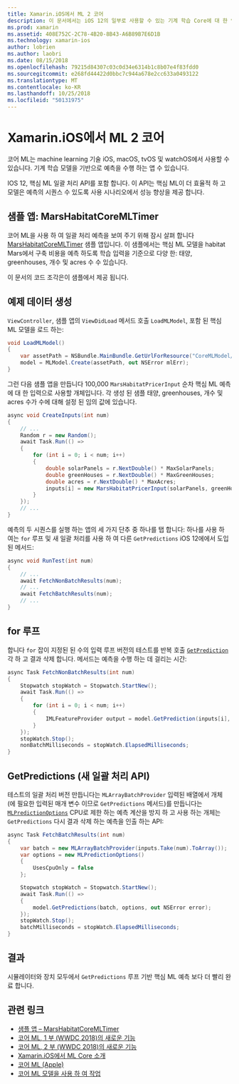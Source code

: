 ```yaml
---
title: Xamarin.iOS에서 ML 2 코어
description: 이 문서에서는 iOS 12의 일부로 사용할 수 있는 기계 학습 Core에 대 한 업데이트를 설명합니다. 특히 새 일괄 처리 예측 API와 관련 된 성능 향상에 살펴봅니다.
ms.prod: xamarin
ms.assetid: 408E752C-2C78-4B20-8B43-A6B89B7E6D1B
ms.technology: xamarin-ios
author: lobrien
ms.author: laobri
ms.date: 08/15/2018
ms.openlocfilehash: 79215d84307c03c0d34e6314b1c8b07e4f83fdd0
ms.sourcegitcommit: e268fd44422d0bbc7c944a678e2cc633a0493122
ms.translationtype: MT
ms.contentlocale: ko-KR
ms.lasthandoff: 10/25/2018
ms.locfileid: "50131975"
---
```

# <a name="core-ml-2-in-xamarinios"></a>Xamarin.iOS에서 ML 2 코어

코어 ML는 machine learning 기술 iOS, macOS, tvOS 및 watchOS에서 사용할 수 있습니다. 기계 학습 모델을 기반으로 예측을 수행 하는 앱 수 있습니다.

IOS 12, 핵심 ML 일괄 처리 API를 포함 합니다. 이 API는 핵심 ML이 더 효율적 하 고 모델은 예측의 시퀀스 수 있도록 사용 시나리오에서 성능 향상을 제공 합니다.

## <a name="sample-app-marshabitatcoremltimer"></a>샘플 앱: MarsHabitatCoreMLTimer

코어 ML을 사용 하 여 일괄 처리 예측을 보여 주기 위해 잠시 살펴 합니다 [MarsHabitatCoreMLTimer](https://developer.xamarin.com/samples/monotouch/iOS12/MarsHabitatCoreMLTimer) 샘플 앱입니다. 이 샘플에서는 핵심 ML 모델을 habitat Mars에서 구축 비용을 예측 하도록 학습 입력을 기준으로 다양 한: 태양, greenhouses, 개수 및 acres 수 수 있습니다.

이 문서의 코드 조각은이 샘플에서 제공 됩니다.

## <a name="generate-sample-data"></a>예제 데이터 생성

`ViewController`, 샘플 앱의 `ViewDidLoad` 메서드 호출 `LoadMLModel`, 포함 된 핵심 ML 모델을 로드 하는:

```csharp
void LoadMLModel()
{
    var assetPath = NSBundle.MainBundle.GetUrlForResource("CoreMLModel/MarsHabitatPricer", "mlmodelc");
    model = MLModel.Create(assetPath, out NSError mlErr);
}
```

그런 다음 샘플 앱을 만듭니다 100,000 `MarsHabitatPricerInput` 순차 핵심 ML 예측에 대 한 입력으로 사용할 개체입니다. 각 생성 된 샘플 태양, greenhouses, 개수 및 acres 수가 수에 대해 설정 된 임의 값에 있습니다.

```csharp
async void CreateInputs(int num)
{
    // ...
    Random r = new Random();
    await Task.Run(() =>
    {
        for (int i = 0; i < num; i++)
        {
            double solarPanels = r.NextDouble() * MaxSolarPanels;
            double greenHouses = r.NextDouble() * MaxGreenHouses;
            double acres = r.NextDouble() * MaxAcres;
            inputs[i] = new MarsHabitatPricerInput(solarPanels, greenHouses, acres);
        }
    });
    // ...
}
```

예측의 두 시퀀스를 실행 하는 앱의 세 가지 단추 중 하나를 탭 합니다: 하나를 사용 하 여는 `for` 루프 및 새 일괄 처리를 사용 하 여 다른 `GetPredictions` iOS 12에에서 도입 된 메서드:

```csharp
async void RunTest(int num)
{
    // ...
    await FetchNonBatchResults(num);
    // ...
    await FetchBatchResults(num);
    // ...
}
```

## <a name="for-loop"></a>for 루프

합니다 `for` 잡이 지정된 된 수의 입력 루프 버전의 테스트를 반복 호출 [ `GetPrediction` ](https://developer.xamarin.com/api/member/CoreML.MLModel.GetPrediction/) 각 하 고 결과 삭제 합니다. 메서드는 예측을 수행 하는 데 걸리는 시간:

```csharp
async Task FetchNonBatchResults(int num)
{
    Stopwatch stopWatch = Stopwatch.StartNew();
    await Task.Run(() =>
    {
        for (int i = 0; i < num; i++)
        {
            IMLFeatureProvider output = model.GetPrediction(inputs[i], out NSError error);
        }
    });
    stopWatch.Stop();
    nonBatchMilliseconds = stopWatch.ElapsedMilliseconds;
}
```

## <a name="getpredictions-new-batch-api"></a>GetPredictions (새 일괄 처리 API)

테스트의 일괄 처리 버전 만듭니다는 `MLArrayBatchProvider` 입력된 배열에서 개체 (에 필요한 입력된 매개 변수 이므로 `GetPredictions` 메서드)를 만듭니다는 [`MLPredictionOptions`](https://developer.xamarin.com/api/type/CoreML.MLPredictionOptions/)
CPU로 제한 하는 예측 계산을 방지 하 고 사용 하는 개체는 `GetPredictions` 다시 결과 삭제 하는 예측을 인출 하는 API:

```csharp
async Task FetchBatchResults(int num)
{
    var batch = new MLArrayBatchProvider(inputs.Take(num).ToArray());
    var options = new MLPredictionOptions()
    {
        UsesCpuOnly = false
    };

    Stopwatch stopWatch = Stopwatch.StartNew();
    await Task.Run(() =>
    {
        model.GetPredictions(batch, options, out NSError error);
    });
    stopWatch.Stop();
    batchMilliseconds = stopWatch.ElapsedMilliseconds;
}
```

## <a name="results"></a>결과

시뮬레이터와 장치 모두에서 `GetPredictions` 루프 기반 핵심 ML 예측 보다 더 빨리 완료 합니다.

## <a name="related-links"></a>관련 링크

- [샘플 앱 – MarsHabitatCoreMLTimer](https://developer.xamarin.com/samples/monotouch/iOS12/MarsHabitatCoreMLTimer)
- [코어 ML, 1 부 (WWDC 2018)의 새로운 기능](https://developer.apple.com/videos/play/wwdc2018/708/)
- [코어 ML, 2 부 (WWDC 2018)의 새로운 기능](https://developer.apple.com/videos/play/wwdc2018/709/)
- [Xamarin.iOS에서 ML Core 소개](https://docs.microsoft.com/en-us/xamarin/ios/platform/introduction-to-ios11/coreml)
- [코어 ML (Apple)](https://developer.apple.com/documentation/coreml?language=objc)
- [코어 ML 모델을 사용 하 여 작업](https://developer.apple.com/machine-learning/build-run-models/)

